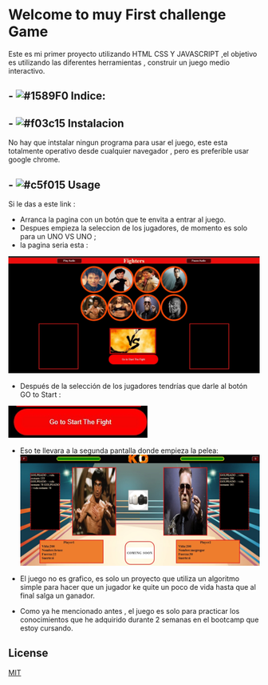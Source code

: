 # Welcome to muy First challenge Game 

Este es mi primer proyecto utilizando HTML CSS Y JAVASCRIPT ,el objetivo es utilizando las diferentes herramientas , construir un juego medio interactivo.

##  - ![#1589F0](https://via.placeholder.com/15/1589F0/000000?text=+) Indice:




##  - ![#f03c15](https://via.placeholder.com/15/f03c15/000000?text=+) Instalacion
No hay que intstalar ningun programa para usar el juego, este esta totalmente operativo desde cualquier navegador , pero es preferible usar google chrome.





## - ![#c5f015](https://via.placeholder.com/15/c5f015/000000?text=+) Usage



 


 Si le das a este link :

  
* Arranca la pagina con un botón que te envita a entrar al juego.
* Despues empieza la seleccion de los jugadores, de momento es solo para un UNO VS UNO ;
 *  la pagina seria esta :

![ScreenShot](https://github.com/T-zemmari/Fight/blob/develop/img/Primera%20pagina.jpg?raw=true)

* Después de la selección de los jugadores tendrías que darle al botón GO to Start :

![ScreenShot](https://github.com/T-zemmari/Fight/blob/develop/img/Click%20para%20empezar%20la%20pelea.jpg?raw=true)

* Eso te llevara a la segunda pantalla donde empieza la pelea:
![Screenshot](https://github.com/T-zemmari/Fight/blob/develop/img/Segunda%20pagina%20donde%20comienza%20la%20pelea.jpg?raw=true)

* El juego no es grafico, es solo un proyecto que utiliza un algoritmo simple para hacer que un jugador ke quite un poco de vida hasta que al final salga un ganador.

* Como ya he mencionado antes , el juego es solo para practicar los conocimientos que he adquirido durante 2 semanas en el bootcamp que estoy cursando.






## License
[MIT](https://choosealicense.com/licenses/mit/)